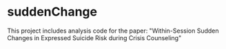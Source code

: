 # suddenChange
This project includes analysis code for the paper: "Within-Session Sudden Changes in Expressed Suicide Risk during Crisis Counseling"
